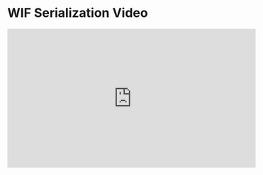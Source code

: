# WIF Serialization Video

<iframe width="560" height="315" src="https://www.youtube-nocookie.com/embed/HTpnVNc2bjw?rel=0" frameborder="0" allow="autoplay; encrypted-media" allowfullscreen></iframe>
